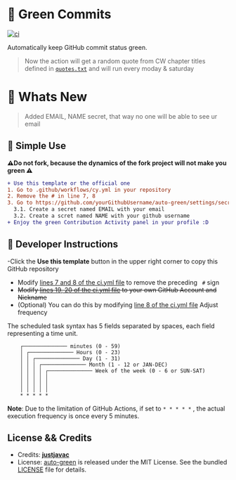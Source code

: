 # 🧶 Green Commits

[![ci](https://github.com/IMXNOOBX/green-commits/actions/workflows/ci.yml/badge.svg)](https://github.com/IMXNOOBX/green-commits/actions/workflows/ci.yml)

Automatically keep GitHub commit status green.

> Now the action will get a random quote from CW chapter titles defined in [`quotes.txt`](quotes.txt) and will run every moday & saturday


# 📣 Whats New

> Added EMAIL, NAME secret, that way no one will be able to see ur email

## 🌳 Simple Use

**⚠️Do not fork, because the dynamics of the fork project will not make you green ⚠️**

```diff
+ Use this template or the official one
1. Go to .github/workflows/cy.yml in your repository
2. Remove the # in line 7, 8
3. Go to https://github.com/yourGithubUsername/auto-green/settings/secrets/actions 
  3.1. Create a secret named EMAIL with your email
  3.2. Create a scret named NAME with your github username
+ Enjoy the green Contribution Activity panel in your profile :D
```

## 📘 Developer Instructions

-Click the **Use this template** button in the upper right corner to copy this GitHub repository
- Modify [lines 7 and 8 of the ci.yml file](https://github.com/IMXNOOBX/green-commits/blob/master/.github/workflows/ci.yml#L7-L8) to remove the preceding ` #` sign
- ~~Modify [lines 19, 20 of the ci.yml file](https://github.com/IMXNOOBX/green-commits/blob/master/.github/workflows/ci.yml#L19-L20) to your own GitHub Account and Nickname~~
- (Optional) You can do this by modifying [line 8 of the ci.yml file](https://github.com/IMXNOOBX/green-commits/blob/master/.github/workflows/ci.yml#L8) Adjust frequency

The scheduled task syntax has 5 fields separated by spaces, each field representing a time unit.

```plain
    ┌────────────── minutes (0 - 59)
    │ ┌────────────── Hours (0 - 23)
    │ │ ┌────────────── Day (1 - 31)
    │ │ │ ┌────────────── Month (1 - 12 or JAN-DEC)
    │ │ │ │ ┌────────────── Week of the week (0 - 6 or SUN-SAT)
    │ │ │ │ │
    │ │ │ │ │
    │ │ │ │ │
    * * * * *
```

**Note**: Due to the limitation of GitHub Actions, if set to `* * * * *` , the actual execution frequency is once every 5 minutes.


## License && Credits

- Credits: [**justjavac**](https://github.com/justjavac)
- License: [auto-green](https://github.com/justjavac/auto-green) is released under the MIT License. See the bundled [LICENSE](./LICENSE) file for details.
